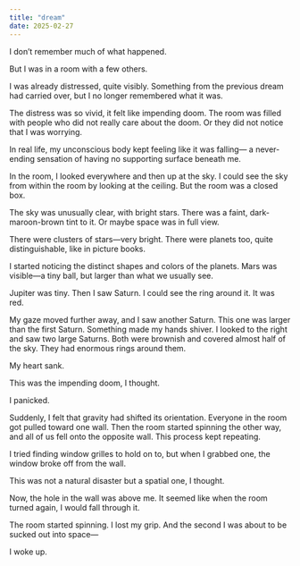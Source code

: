 ```yaml
---
title: "dream"
date: 2025-02-27
---
```

I don’t remember much of what happened.

But I was in a room with a few others.

I was already distressed, quite visibly. Something from the previous dream had carried over, but I no longer remembered what it was.

The distress was so vivid, it felt like impending doom. The room was filled with people who did not really care about the doom. Or they did not notice that I was worrying.

In real life, my unconscious body kept feeling like it was falling— a never-ending sensation of having no supporting surface beneath me.

In the room, I looked everywhere and then up at the sky. I could see the sky from within the room by looking at the ceiling. But the room was a closed box.

The sky was unusually clear, with bright stars. There was a faint, dark-maroon-brown tint to it. Or maybe space was in full view.

There were clusters of stars—very bright. There were planets too, quite distinguishable, like in picture books.

I started noticing the distinct shapes and colors of the planets. Mars was visible—a tiny ball, but larger than what we usually see.

Jupiter was tiny. Then I saw Saturn. I could see the ring around it. It was red.

My gaze moved further away, and I saw another Saturn. This one was larger than the first Saturn. Something made my hands shiver. I looked to the right and saw two large Saturns. Both were brownish and covered almost half of the sky. They had enormous rings around them.

My heart sank.

This was the impending doom, I thought.

I panicked.

Suddenly, I felt that gravity had shifted its orientation. Everyone in the room got pulled toward one wall. Then the room started spinning the other way, and all of us fell onto the opposite wall. This process kept repeating.

I tried finding window grilles to hold on to, but when I grabbed one, the window broke off from the wall.

This was not a natural disaster but a spatial one, I thought.

Now, the hole in the wall was above me. It seemed like when the room turned again, I would fall through it.

The room started spinning. I lost my grip.
And the second I was about to be sucked out into space—

I woke up.
